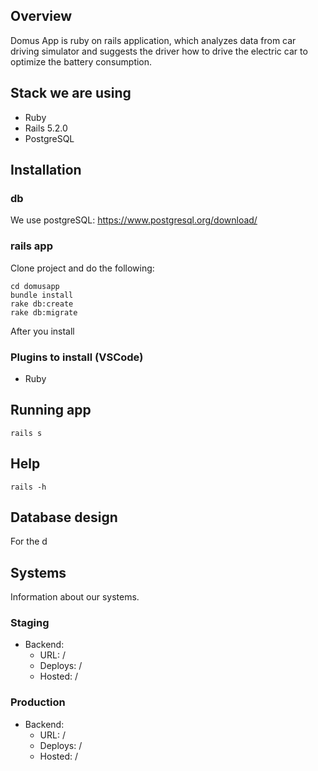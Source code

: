 ## Overview

Domus App is ruby on rails application, which analyzes data from car driving simulator and suggests the driver how to drive the electric car to optimize the battery consumption.

## Stack we are using
- Ruby
- Rails 5.2.0
- PostgreSQL

## Installation

### db

We use postgreSQL: https://www.postgresql.org/download/

### rails app

Clone project and do the following:

```
cd domusapp
bundle install
rake db:create
rake db:migrate
```
After you install 

### Plugins to install (VSCode)

- Ruby

## Running app
```
rails s
```
## Help

```
rails -h
```
## Database design

For the d



## Systems

Information about our systems.

### Staging
* Backend:
  * URL: /
  * Deploys: /
  * Hosted: /

### Production
* Backend:
  * URL: /
  * Deploys: /
  * Hosted: /
